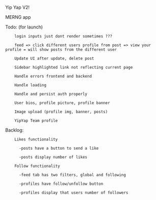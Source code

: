 Yip Yap V2!

MERNG app

Todo: (for launch)
        
        login inputs just dont render sometimes ???
        
        feed => click different users profile from post => view your profile = will show posts from the different user
        
        Update UI after update, delete post

        Sidebar highlighted link not reflecting current page

        Handle errors frontend and backend

        Handle loading

        Handle and persist auth properly

        User bios, profile picture, profile banner

        Image upload (profile img, banner, posts)

        YipYap Team profile

Backlog:

        Likes functionality

          -posts have a button to send a like

          -posts display number of likes

        Follow functionality

          -feed tab has two filters, global and following

          -profiles have follow/unfollow button

          -profiles display that users number of followers
